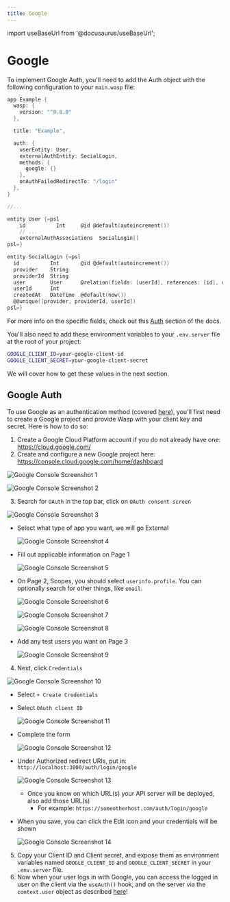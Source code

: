 ```yaml
---
title: Google
---
```


import useBaseUrl from '@docusaurus/useBaseUrl';

# Google

To implement Google Auth, you'll need to add the Auth object with the following configuration to your `main.wasp` file:
```c title="main.wasp"
app Example {
  wasp: {
    version: "^0.8.0"
  },

  title: "Example",

  auth: {
    userEntity: User,
    externalAuthEntity: SocialLogin,
    methods: {
      google: {}
    },
    onAuthFailedRedirectTo: "/login"
  },
}

//...

entity User {=psl
    id          Int     @id @default(autoincrement())
    // ...
    externalAuthAssociations  SocialLogin[]
psl=}

entity SocialLogin {=psl
  id          Int       @id @default(autoincrement())
  provider    String
  providerId  String
  user        User      @relation(fields: [userId], references: [id], onDelete: Cascade)
  userId      Int
  createdAt   DateTime  @default(now())
  @@unique([provider, providerId, userId])
psl=}
```

For more info on the specific fields, check out this [Auth](../language/features#social-login-providers-oauth-20) section of the docs.


You'll also need to add these environment variables to your `.env.server` file at the root of your project:

```bash title=".env.server"
GOOGLE_CLIENT_ID=your-google-client-id
GOOGLE_CLIENT_SECRET=your-google-client-secret
```
We will cover how to get these values in the next section.

## Google Auth

To use Google as an authentication method (covered [here](/docs/language/features#social-login-providers-oauth-20)), you'll first need to create a Google project and provide Wasp with your client key and secret. Here is how to do so:

1. Create a Google Cloud Platform account if you do not already have one: https://cloud.google.com/
2. Create and configure a new Google project here: https://console.cloud.google.com/home/dashboard

  ![Google Console Screenshot 1](../../static/img/integrations-google-1.jpg)

  ![Google Console Screenshot 2](../../static/img/integrations-google-2.jpg)

3. Search for `OAuth` in the top bar, click on `OAuth consent screen`

  ![Google Console Screenshot 3](../../static/img/integrations-google-3.jpg)

  - Select what type of app you want, we will go External

    ![Google Console Screenshot 4](../../static/img/integrations-google-4.jpg)

  - Fill out applicable information on Page 1

    ![Google Console Screenshot 5](../../static/img/integrations-google-5.jpg)

  - On Page 2, Scopes, you should select `userinfo.profile`. You can optionally search for other things, like `email`.

    ![Google Console Screenshot 6](../../static/img/integrations-google-6.jpg)

    ![Google Console Screenshot 7](../../static/img/integrations-google-7.jpg)

    ![Google Console Screenshot 8](../../static/img/integrations-google-8.jpg)

  - Add any test users you want on Page 3

    ![Google Console Screenshot 9](../../static/img/integrations-google-9.jpg)

4. Next, click `Credentials`

  ![Google Console Screenshot 10](../../static/img/integrations-google-10.jpg)

  - Select `+ Create Credentials`
  - Select `OAuth client ID`

    ![Google Console Screenshot 11](../../static/img/integrations-google-11.jpg)

  - Complete the form

    ![Google Console Screenshot 12](../../static/img/integrations-google-12.jpg)

  - Under Authorized redirect URIs, put in: `http://localhost:3000/auth/login/google`

    ![Google Console Screenshot 13](../../static/img/integrations-google-13.jpg)

    - Once you know on which URL(s) your API server will be deployed, also add those URL(s)
      - For example: `https://someotherhost.com/auth/login/google`
  - When you save, you can click the Edit icon and your credentials will be shown

    ![Google Console Screenshot 14](../../static/img/integrations-google-14.jpg)

5. Copy your Client ID and Client secret, and expose them as environment variables named `GOOGLE_CLIENT_ID` and `GOOGLE_CLIENT_SECRET` in your `.env.server` file.
6. Now when your user logs in with Google, you can access the logged in user on the client via the `useAuth()` hook, and on the server via the `context.user` object as described [here](/docs/language/features#accessing-the-currently-logged-in-user)!
